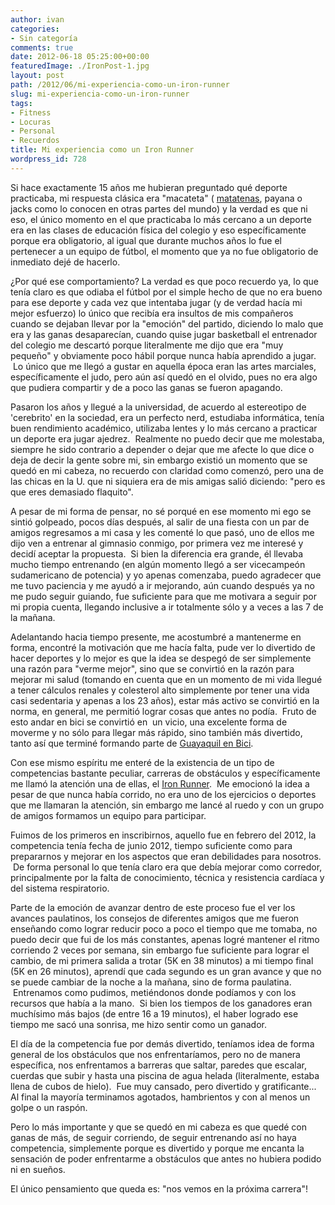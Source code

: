 ```yaml
---
author: ivan
categories:
- Sin categoría
comments: true
date: 2012-06-18 05:25:00+00:00
featuredImage: ./IronPost-1.jpg
layout: post
path: /2012/06/mi-experiencia-como-un-iron-runner
slug: mi-experiencia-como-un-iron-runner
tags:
- Fitness
- Locuras
- Personal
- Recuerdos
title: Mi experiencia como un Iron Runner
wordpress_id: 728
---
```


Si hace exactamente 15 años me hubieran preguntado qué deporte practicaba, mi respuesta clásica era "macateta" ( [matatenas](https://es.wikipedia.org/wiki/Matatenas), payana o jacks como lo conocen en otras partes del mundo) y la verdad es que ni eso, el único momento en el que practicaba lo más cercano a un deporte era en las clases de educación física del colegio y eso específicamente porque era obligatorio, al igual que durante muchos años lo fue el pertenecer a un equipo de fútbol, el momento que ya no fue obligatorio de inmediato dejé de hacerlo.

¿Por qué ese comportamiento? La verdad es que poco recuerdo ya, lo que tenía claro es que odiaba el fútbol por el simple hecho de que no era bueno para ese deporte y cada vez que intentaba jugar (y de verdad hacía mi mejor esfuerzo) lo único que recibía era insultos de mis compañeros cuando se dejaban llevar por la "emoción" del partido, diciendo lo malo que era y las ganas desaparecían, cuando quise jugar basketball el entrenador del colegio me descartó porque literalmente me dijo que era "muy pequeño" y obviamente poco hábil porque nunca había aprendido a jugar.  Lo único que me llegó a gustar en aquella época eran las artes marciales, específicamente el judo, pero aún así quedó en el olvido, pues no era algo que pudiera compartir y de a poco las ganas se fueron apagando.

Pasaron los años y llegué a la universidad, de acuerdo al estereotipo de 'cerebrito' en la sociedad, era un perfecto nerd, estudiaba informática, tenía buen rendimiento académico, utilizaba lentes y lo más cercano a practicar un deporte era jugar ajedrez.  Realmente no puedo decir que me molestaba, siempre he sido contrario a depender o dejar que me afecte lo que dice o deja de decir la gente sobre mi, sin embargo existió un momento que se quedó en mi cabeza, no recuerdo con claridad como comenzó, pero una de las chicas en la U. que ni siquiera era de mis amigas salió diciendo: "pero es que eres demasiado flaquito".

A pesar de mi forma de pensar, no sé porqué en ese momento mi ego se sintió golpeado, pocos días después, al salir de una fiesta con un par de amigos regresamos a mi casa y les comenté lo que pasó, uno de ellos me dijo ven a entrenar al gimnasio conmigo, por primera vez me interesé y decidí aceptar la propuesta.  Si bien la diferencia era grande, él llevaba mucho tiempo entrenando (en algún momento llegó a ser vicecampeón sudamericano de potencia) y yo apenas comenzaba, puedo agradecer que me tuvo paciencia y me ayudó a ir mejorando, aún cuando después ya no me pudo seguir guiando, fue suficiente para que me motivara a seguir por mi propia cuenta, llegando inclusive a ir totalmente sólo y a veces a las 7 de la mañana.

Adelantando hacia tiempo presente, me acostumbré a mantenerme en forma, encontré la motivación que me hacía falta, pude ver lo divertido de hacer deportes y lo mejor es que la idea se despegó de ser simplemente una razón para "verme mejor", sino que se convirtió en la razón para mejorar mi salud (tomando en cuenta que en un momento de mi vida llegué a tener cálculos renales y colesterol alto simplemente por tener una vida casi sedentaria y apenas a los 23 años), estar más activo se convirtió en la norma, en general, me permitió lograr cosas que antes no podía.  Fruto de esto andar en bici se convirtió en  un vicio, una excelente forma de moverme y no sólo para llegar más rápido, sino también más divertido, tanto así que terminé formando parte de [Guayaquil en Bici](https://www.guayaquilenbici.org/).

Con ese mismo espíritu me enteré de la existencia de un tipo de competencias bastante peculiar, carreras de obstáculos y específicamente me llamó la atención una de ellas, el [Iron Runner](https://www.ironrunner.com.ec/).  Me emocionó la idea a pesar de que nunca había corrido, no era uno de los ejercicios o deportes que me llamaran la atención, sin embargo me lancé al ruedo y con un grupo de amigos formamos un equipo para participar.

Fuimos de los primeros en inscribirnos, aquello fue en febrero del 2012, la competencia tenía fecha de junio 2012, tiempo suficiente como para prepararnos y mejorar en los aspectos que eran debilidades para nosotros.  De forma personal lo que tenía claro era que debía mejorar como corredor, principalmente por la falta de conocimiento, técnica y resistencia cardíaca y del sistema respiratorio.

Parte de la emoción de avanzar dentro de este proceso fue el ver los avances paulatinos, los consejos de diferentes amigos que me fueron enseñando como lograr reducir poco a poco el tiempo que me tomaba, no puedo decir que fui de los más constantes, apenas logré mantener el ritmo corriendo 2 veces por semana, sin embargo fue suficiente para lograr el cambio, de mi primera salida a trotar (5K en 38 minutos) a mi tiempo final (5K en 26 minutos), aprendí que cada segundo es un gran avance y que no se puede cambiar de la noche a la mañana, sino de forma paulatina.  Entrenamos como pudimos, metiéndonos donde podíamos y con los recursos que había a la mano.  Si bien los tiempos de los ganadores eran muchísimo más bajos (de entre 16 a 19 minutos), el haber logrado ese tiempo me sacó una sonrisa, me hizo sentir como un ganador.

El día de la competencia fue por demás divertido, teníamos idea de forma general de los obstáculos que nos enfrentaríamos, pero no de manera específica, nos enfrentamos a barreras que saltar, paredes que escalar, cuerdas que subir y hasta una piscina de agua helada (literalmente, estaba llena de cubos de hielo).  Fue muy cansado, pero divertido y gratificante... Al final la mayoría terminamos agotados, hambrientos y con al menos un golpe o un raspón.

Pero lo más importante y que se quedó en mi cabeza es que quedé con ganas de más, de seguir corriendo, de seguir entrenando así no haya competencia, simplemente porque es divertido y porque me encanta la sensación de poder enfrentarme a obstáculos que antes no hubiera podido ni en sueños.

El único pensamiento que queda es: "nos vemos en la próxima carrera"!
